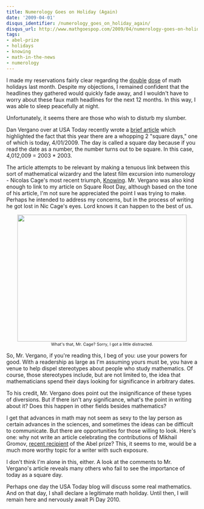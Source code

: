 ```yaml
---
title: Numerology Goes on Holiday (Again)
date: '2009-04-01'
disqus_identifier: /numerology_goes_on_holiday_again/
disqus_url: http://www.mathgoespop.com/2009/04/numerology-goes-on-holiday-again.html
tags:
- abel-prize
- holidays
- knowing
- math-in-the-news
- numerology
---
```

I made my reservations fairly clear regarding the <a href="http://www.mathgoespop.com/2009/03/square-root-day.html">double</a> <a href="http://www.mathgoespop.com/2009/03/pi-day.html">dose</a> of math holidays last month.  Despite my objections, I remained confident that the headlines they gathered would quickly fade away, and I wouldn't have to worry about these faux math headlines for the next 12 months.  In this way, I was able to sleep peacefully at night.

Unfortunately, it seems there are those who wish to disturb my slumber.

Dan Vergano over at USA Today recently wrote a <a href="http://www.usatoday.com/tech/science/columnist/vergano/2009-03-28-square-dates_N.htm">brief article</a> which highlighted the fact that this year there are a whopping 2 "square days," one of which is today, 4/01/2009.  The day is called a square day because if you read the date as a number, the number turns out to be square.  In this case, 4,012,009 = 2003 * 2003.

The article attempts to be relevant by making a tenuous link between this sort of mathematical wizardry and the latest film excursion into numerology - Nicolas Cage's most recent triumph, <a href="ttp://www.imdb.com/title/tt0448011/">Knowing</a>.  Mr. Vergano was also kind enough to link to my article on Square Root Day, although based on the tone of his article, I'm not sure he appreciated the point I was trying to make.  Perhaps he intended to address my concerns, but in the process of writing he got lost in Nic Cage's eyes.  Lord knows it can happen to the best of us.

<div style="text-align: center;"><a href="http://www.mathgoespop.com/images/2009/04/niccage.png"><img class="size-full wp-image-1312" src="http://www.mathgoespop.com/images/2009/04/niccage.png" alt="" width="446" height="334" /></a><br><span style="font-size: 78%;">What's that, Mr. Cage? Sorry, I got a little distracted.</span></div>

So, Mr. Vergano, if you're reading this, I beg of you: use your powers for good.  With a readership as large as I'm assuming yours must be, you have a venue to help dispel stereotypes about people who study mathematics.  Of course, those stereotypes include, but are not limited to, the idea that mathematicians spend their days looking for significance in arbitrary dates.

To his credit, Mr. Vergano does point out the insignificance of these types of diversions.  But if there isn't any significance, what's the point in writing about it?  Does this happen in other fields besides mathematics?

I get that advances in math may not seem as sexy to the lay person as certain advances in the sciences, and sometimes the ideas can be difficult to communicate.  But there are opportunities for those willing to look.  Here's one: why not write an article celebrating the contributions of Mikhail Gromov, <a href="http://sciencenow.sciencemag.org/cgi/content/full/2009/326/1">recent recipient</a> of the Abel prize?  This, it seems to me, would be a much more worthy topic for a writer with such exposure.

I don't think I'm alone in this, either.  A look at the comments to Mr. Vergano's article reveals many others who fail to see the importance of today as a square day.

Perhaps one day the USA Today blog will discuss some real mathematics.  And on that day, I shall declare a legitimate math holiday.  Until then, I will remain here and nervously await Pi Day 2010.